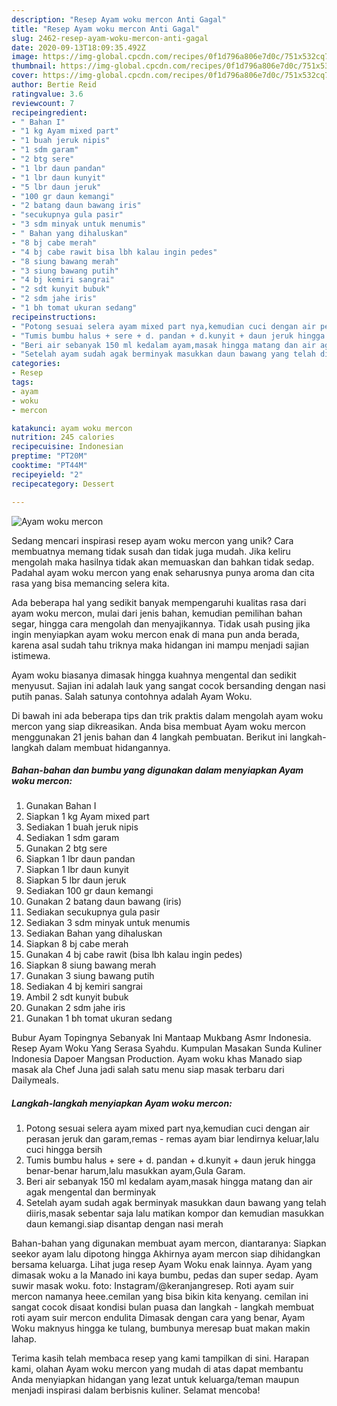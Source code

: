```yaml
---
description: "Resep Ayam woku mercon Anti Gagal"
title: "Resep Ayam woku mercon Anti Gagal"
slug: 2462-resep-ayam-woku-mercon-anti-gagal
date: 2020-09-13T18:09:35.492Z
image: https://img-global.cpcdn.com/recipes/0f1d796a806e7d0c/751x532cq70/ayam-woku-mercon-foto-resep-utama.jpg
thumbnail: https://img-global.cpcdn.com/recipes/0f1d796a806e7d0c/751x532cq70/ayam-woku-mercon-foto-resep-utama.jpg
cover: https://img-global.cpcdn.com/recipes/0f1d796a806e7d0c/751x532cq70/ayam-woku-mercon-foto-resep-utama.jpg
author: Bertie Reid
ratingvalue: 3.6
reviewcount: 7
recipeingredient:
- " Bahan I"
- "1 kg Ayam mixed part"
- "1 buah jeruk nipis"
- "1 sdm garam"
- "2 btg sere"
- "1 lbr daun pandan"
- "1 lbr daun kunyit"
- "5 lbr daun jeruk"
- "100 gr daun kemangi"
- "2 batang daun bawang iris"
- "secukupnya gula pasir"
- "3 sdm minyak untuk menumis"
- " Bahan yang dihaluskan"
- "8 bj cabe merah"
- "4 bj cabe rawit bisa lbh kalau ingin pedes"
- "8 siung bawang merah"
- "3 siung bawang putih"
- "4 bj kemiri sangrai"
- "2 sdt kunyit bubuk"
- "2 sdm jahe iris"
- "1 bh tomat ukuran sedang"
recipeinstructions:
- "Potong sesuai selera ayam mixed part nya,kemudian cuci dengan air perasan jeruk dan garam,remas - remas ayam biar lendirnya keluar,lalu cuci hingga bersih"
- "Tumis bumbu halus + sere + d. pandan + d.kunyit + daun jeruk hingga benar-benar harum,lalu masukkan ayam,Gula Garam."
- "Beri air sebanyak 150 ml kedalam ayam,masak hingga matang dan air agak mengental dan berminyak"
- "Setelah ayam sudah agak berminyak masukkan daun bawang yang telah diiris,masak sebentar saja lalu matikan kompor dan kemudian masukkan daun kemangi.siap disantap dengan nasi merah"
categories:
- Resep
tags:
- ayam
- woku
- mercon

katakunci: ayam woku mercon 
nutrition: 245 calories
recipecuisine: Indonesian
preptime: "PT20M"
cooktime: "PT44M"
recipeyield: "2"
recipecategory: Dessert

---
```



![Ayam woku mercon](https://img-global.cpcdn.com/recipes/0f1d796a806e7d0c/751x532cq70/ayam-woku-mercon-foto-resep-utama.jpg)

Sedang mencari inspirasi resep ayam woku mercon yang unik? Cara membuatnya memang tidak susah dan tidak juga mudah. Jika keliru mengolah maka hasilnya tidak akan memuaskan dan bahkan tidak sedap. Padahal ayam woku mercon yang enak seharusnya punya aroma dan cita rasa yang bisa memancing selera kita.

Ada beberapa hal yang sedikit banyak mempengaruhi kualitas rasa dari ayam woku mercon, mulai dari jenis bahan, kemudian pemilihan bahan segar, hingga cara mengolah dan menyajikannya. Tidak usah pusing jika ingin menyiapkan ayam woku mercon enak di mana pun anda berada, karena asal sudah tahu triknya maka hidangan ini mampu menjadi sajian istimewa.

Ayam woku biasanya dimasak hingga kuahnya mengental dan sedikit menyusut. Sajian ini adalah lauk yang sangat cocok bersanding dengan nasi putih panas. Salah satunya contohnya adalah Ayam Woku.


Di bawah ini ada beberapa tips dan trik praktis dalam mengolah ayam woku mercon yang siap dikreasikan. Anda bisa membuat Ayam woku mercon menggunakan 21 jenis bahan dan 4 langkah pembuatan. Berikut ini langkah-langkah dalam membuat hidangannya.

<!--inarticleads1-->

##### Bahan-bahan dan bumbu yang digunakan dalam menyiapkan Ayam woku mercon:

1. Gunakan  Bahan I
1. Siapkan 1 kg Ayam mixed part
1. Sediakan 1 buah jeruk nipis
1. Sediakan 1 sdm garam
1. Gunakan 2 btg sere
1. Siapkan 1 lbr daun pandan
1. Siapkan 1 lbr daun kunyit
1. Siapkan 5 lbr daun jeruk
1. Sediakan 100 gr daun kemangi
1. Gunakan 2 batang daun bawang (iris)
1. Sediakan secukupnya gula pasir
1. Sediakan 3 sdm minyak untuk menumis
1. Sediakan  Bahan yang dihaluskan
1. Siapkan 8 bj cabe merah
1. Gunakan 4 bj cabe rawit (bisa lbh kalau ingin pedes)
1. Siapkan 8 siung bawang merah
1. Gunakan 3 siung bawang putih
1. Sediakan 4 bj kemiri sangrai
1. Ambil 2 sdt kunyit bubuk
1. Gunakan 2 sdm jahe iris
1. Gunakan 1 bh tomat ukuran sedang


Bubur Ayam Topingnya Sebanyak Ini Mantaap Mukbang Asmr Indonesia. Resep Ayam Woku Yang Serasa Syahdu. Kumpulan Masakan Sunda Kuliner Indonesia Dapoer Mangsan Production. Ayam woku khas Manado siap masak ala Chef Juna jadi salah satu menu siap masak terbaru dari Dailymeals. 

<!--inarticleads2-->

##### Langkah-langkah menyiapkan Ayam woku mercon:

1. Potong sesuai selera ayam mixed part nya,kemudian cuci dengan air perasan jeruk dan garam,remas - remas ayam biar lendirnya keluar,lalu cuci hingga bersih
1. Tumis bumbu halus + sere + d. pandan + d.kunyit + daun jeruk hingga benar-benar harum,lalu masukkan ayam,Gula Garam.
1. Beri air sebanyak 150 ml kedalam ayam,masak hingga matang dan air agak mengental dan berminyak
1. Setelah ayam sudah agak berminyak masukkan daun bawang yang telah diiris,masak sebentar saja lalu matikan kompor dan kemudian masukkan daun kemangi.siap disantap dengan nasi merah


Bahan-bahan yang digunakan membuat ayam mercon, diantaranya: Siapkan seekor ayam lalu dipotong hingga Akhirnya ayam mercon siap dihidangkan bersama keluarga. Lihat juga resep Ayam Woku enak lainnya. Ayam yang dimasak woku a la Manado ini kaya bumbu, pedas dan super sedap. Ayam suwir masak woku. foto: Instagram/@keranjangresep. Roti ayam suir mercon namanya heee.cemilan yang bisa bikin kita kenyang. cemilan ini sangat cocok disaat kondisi bulan puasa dan langkah - langkah membuat roti ayam suir mercon endulita Dimasak dengan cara yang benar, Ayam Woku maknyus hingga ke tulang, bumbunya meresap buat makan makin lahap. 

Terima kasih telah membaca resep yang kami tampilkan di sini. Harapan kami, olahan Ayam woku mercon yang mudah di atas dapat membantu Anda menyiapkan hidangan yang lezat untuk keluarga/teman maupun menjadi inspirasi dalam berbisnis kuliner. Selamat mencoba!
